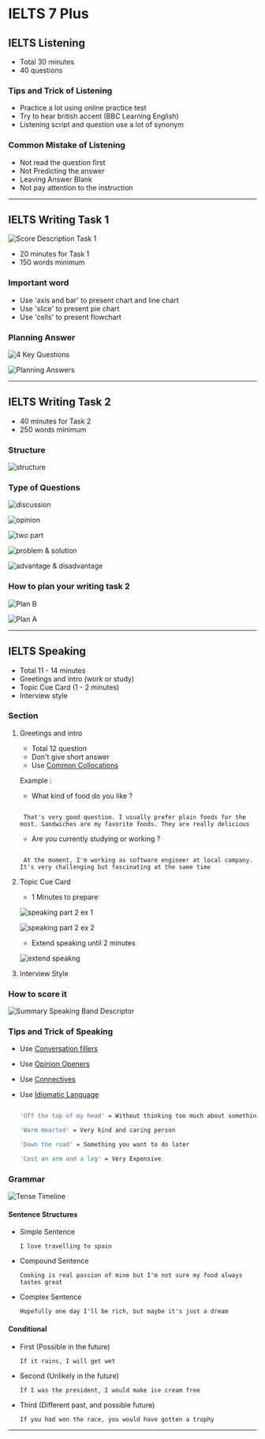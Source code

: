 # IELTS 7 Plus

## IELTS Listening

- Total 30 minutes
- 40 questions

### Tips and Trick of Listening

- Practice a lot using online practice test
- Try to hear british accent (BBC Learning English)
- Listening script and question use a lot of synonym

### Common Mistake of Listening

- Not read the question first
- Not Predicting the answer
- Leaving Answer Blank
- Not pay attention to the instruction

---

## IELTS Writing Task 1

![Score Description Task 1](https://udemy-images.s3.amazonaws.com/redactor/raw/2018-05-08_08-28-13-5fa2816bfdaefb2d0e163e61b679b2a9.JPG)

- 20 minutes for Task 1
- 150 words minimum

### Important word

- Use 'axis and bar' to present chart and line chart
- Use 'slice' to present pie chart
- Use 'cells' to present flowchart

### Planning Answer

![4 Key Questions](./images/4-key-questions.png)

![Planning Answers](./images/planning-answers.png)

---

## IELTS Writing Task 2

- 40 minutes for Task 2
- 250 words minimum

### Structure

![structure](./images/writing-task2-structure.png)

### Type of Questions

![discussion](./images/writing-task2-discussion.png)

![opinion](./images/writing-task2-opinion.png)

![two part](./images/writing-task2-two-part.png)

![problem & solution](./images/writing-task2-problem-solution.png)

![advantage & disadvantage](./images/writing-task2-adv-disv.png)

### How to plan your writing task 2

![Plan B](./images/writing-task2-plan-b.png)

![Plan A](./images/writing-task2-plan-a.png)

---

## IELTS Speaking

- Total 11 - 14 minutes
- Greetings and intro (work or study)
- Topic Cue Card (1 - 2 minutes)
- Interview style

### Section

1. Greetings and intro

   - Total 12 question
   - Don't give short answer
   - Use [Common Collocations](https://www.ieltsbuddy.com/collocation.html)

   Example :
   - What kind of food do you like ?
  
   ```text

    That's very good question. I usually prefer plain foods for the most. Sandwiches are my favorite foods. They are really delicious

   ```

   - Are you currently studying or working ?
  
   ```text

    At the moment, I'm working as software engineer at local company. It's very challenging but fascinating at the same time

   ```

2. Topic Cue Card

    - 1 Minutes to prepare
  
    ![speaking part 2 ex 1](./images/speaking-part-2-ex1.png)

    ![speaking part 2 ex 2](./images/speaking-part-2-ex2.png)
  
   - Extend speaking until 2 minutes

    ![extend speakng](./images/extend-speaking.png)

3. Interview Style

### How to score it

![Summary Speaking Band Descriptor](https://i.udemycdn.com/redactor/raw/2018-05-08_11-14-21-5d6b2be3641863e140f7d8dd2d91532e.jpg)

### Tips and Trick of Speaking

- Use [Conversation fillers](https://www.fluentu.com/blog/english/english-filler-words/)
- Use [Opinion Openers](https://www.youtube.com/watch?v=rV6DXkes7pQ)
- Use [Connectives](https://ielts-up.com/writing/ielts-linking-words.html)
- Use [Idiomatic Language](https://lovetolearnenglish.com/tips-for-ielts-and-toefl/idiomsforieltsspeaking)
  
  ```bash

  'Off the top of my head' = Without thinking too much about something

  'Warm Hearted' = Very kind and caring person

  'Down the road' = Something you want to do later

  'Cost an arm and a leg' = Very Expensive

  ```

### Grammar

![Tense Timeline](./images/english-tenses-timeline.jpg)

#### Sentence Structures

- Simple Sentence

  ```text
  I love travelling to spain
  ```

- Compound Sentence

  ```text
  Cooking is real passion of mine but I'm not sure my food always tastes great
  ```

- Complex Sentence

  ```text
  Hopefully one day I'll be rich, but maybe it's just a dream
  ```

#### Conditional

- First (Possible in the future)

  ```text
  If it rains, I will get wet
  ```

- Second (Unlikely in the future)

  ```text
  If I was the president, I would make ice cream free
  ```

- Third (Different past, and possible future)

  ```text
  If you had won the race, you would have gotten a trophy
  ```

---
